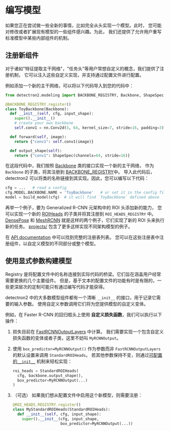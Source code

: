 # 编写模型

如果您正在尝试做一些全新的事情，比如完全从头实现一个模型。此时，
您可能对修改或者扩展现有模型的一些组件感兴趣。为此，
我们还提供了允许用户重写标准模型中某些内部组件的机制。


## 注册新组件

对于诸如"特征提取主干网络"，"任务头"等用户常想自定义的概念，我们提供了注册机制，
它可以注入这些自定义实现，并支持通过配置文件进行配置。

例如添加一个新的主干网络，可以将以下代码导入到您的代码中：
```python
from detectron2.modeling import BACKBONE_REGISTRY, Backbone, ShapeSpec

@BACKBONE_REGISTRY.register()
class ToyBackbone(Backbone):
  def __init__(self, cfg, input_shape):
    super().__init__()
    # create your own backbone
    self.conv1 = nn.Conv2d(3, 64, kernel_size=7, stride=16, padding=3)

  def forward(self, image):
    return {"conv1": self.conv1(image)}

  def output_shape(self):
    return {"conv1": ShapeSpec(channels=64, stride=16)}
```

在这段代码中，我们按照 [Backbone](../modules/modeling.html#detectron2.modeling.Backbone) 类的接口实现一个新的主干网络，
作为 `Backbone` 的子类，将其注册到 [BACKBONE_REGISTRY](../modules/modeling.html#detectron2.modeling.BACKBONE_REGISTRY)中。
导入此代码后，detectron2 可以将类的名称链接到其实现。因此，您可以编写以下代码：

```python
cfg = ...   # read a config
cfg.MODEL.BACKBONE.NAME = 'ToyBackbone'   # or set it in the config file
model = build_model(cfg)  # it will find `ToyBackbone` defined above
```

再举一个例子，要为 Generalized R-CNN 元架构中的 ROI 头添加新的能力，
您可以实现一个新的 [ROIHeads](../modules/modeling.html#detectron2.modeling.ROIHeads) 的子类并将其注册到 `ROI_HEADS_REGISTRY` 中。
[DensePose](../../../projects/DensePose)
和 [MeshRCNN](https://github.com/facebookresearch/meshrcnn) 就是这样的两个例子，它们实现了新的 ROI 头来执行新的任务。
[projects/](../../../projects/) 包含了更多这样实现不同架构模型的例子。

在 [API documentation](../modules/modeling.html#model-registries) 中可以找到完整的注册表列表。
您可以在这些注册表中注册组件，以自定义模型的不同部分或整个模型。

## 使用显式参数构建模型

Registry 是将配置文件中的名称连接到实际代码的桥梁。它们旨在涵盖用户经常需要更换的几个主要组件。
但是，基于文本的配置文件的功能有时是有限的，一些更深层次的定制可能只有通过编写代码才能获得。

detectron2 中的大多数模型组件都有一个清晰 `__init__` 的接口，用于记录它需要的输入参数。
使用自定义参数调用它们将为您提供模型的自定义变体。

例如，在 Faster R-CNN 的回归框头上使用 __自定义损失函数__，我们可以执行以下操作：

1. 损失目前在 [FastRCNNOutputLayers](../modules/modeling.html#detectron2.modeling.FastRCNNOutputLayers) 中计算。
我们需要实现一个包含自定义损失函数的变体或者子类，这里不妨叫 `MyRCNNOutput`。

2. 使用 `box_predictor=MyRCNNOutput()` 作为参数而非 `FastRCNNOutputLayers` 的默认设置来调用 `StandardROIHeads`。
若其他参数保持不变，则通过[可配置的`__init__`](../modules/config.html#detectron2.config.configurable) 机制来轻松实现：

   ```python
   roi_heads = StandardROIHeads(
     cfg, backbone.output_shape(),
     box_predictor=MyRCNNOutput(...)
   )
   ```

3. （可选） 如果我们想从配置文件中启用这个新模型，则需要注册：

   ```python
   @ROI_HEADS_REGISTRY.register()
   class MyStandardROIHeads(StandardROIHeads):
     def __init__(self, cfg, input_shape):
       super().__init__(cfg, input_shape,
                        box_predictor=MyRCNNOutput(...))
   ```
